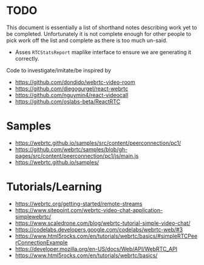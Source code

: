 # TODO

This document is essentially a list of shorthand notes describing work yet to be completed.
Unfortunately it is not complete enough for other people to pick work off the list and
complete as there is too much un-said.

* Asses `RTCStatsReport` maplike interface to ensure we are generating it correctly.

Code to investigate/imitate/be inspired by
* https://github.com/dondido/webrtc-video-room
* https://github.com/diegogurgel/react-webrtc
* https://github.com/nguymin4/react-videocall
* https://github.com/oslabs-beta/ReactRTC

# Samples

* https://webrtc.github.io/samples/src/content/peerconnection/pc1/
* https://github.com/webrtc/samples/blob/gh-pages/src/content/peerconnection/pc1/js/main.js
* https://webrtc.github.io/samples/

# Tutorials/Learning

* https://webrtc.org/getting-started/remote-streams
* https://www.sitepoint.com/webrtc-video-chat-application-simplewebrtc/
* https://www.scaledrone.com/blog/webrtc-tutorial-simple-video-chat/
* https://codelabs.developers.google.com/codelabs/webrtc-web/#3
* https://www.html5rocks.com/en/tutorials/webrtc/basics/#simpleRTCPeerConnectionExample
* https://developer.mozilla.org/en-US/docs/Web/API/WebRTC_API
* https://www.html5rocks.com/en/tutorials/webrtc/basics/
